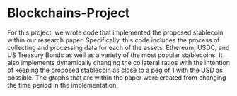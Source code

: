 # Blockchains-Project
For this project, we wrote code that implemented the proposed stablecoin within our research paper. Specifically, this code includes the process of collecting and processing data for each of the assets: Ethereum, USDC, and US Treasury Bonds as well as a variety of the most popular stablecoins. It also implements dynamically changing the collateral ratios with the intention of keeping the proposed stablecoin as close to a peg of 1 with the USD as possible. The graphs that are within the paper were created from changing the time period in the implementation.